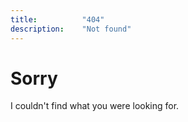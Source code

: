 ```yaml
---
title:			"404"
description:	"Not found"
---
```


# Sorry

I couldn't find what you were looking for.
